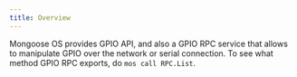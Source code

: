 ```yaml
---
title: Overview
---
```


Mongoose OS provides GPIO API, and also a GPIO RPC service that allows
to manipulate GPIO over the network or serial connection. To see what
method GPIO RPC exports, do `mos call RPC.List`.

